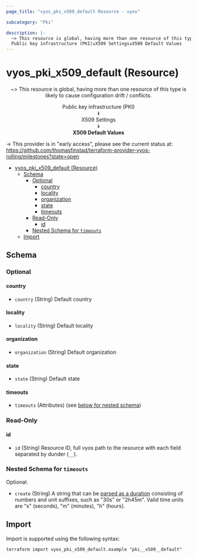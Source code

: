 ```yaml
---
page_title: "vyos_pki_x509_default Resource - vyos"

subcategory: "Pki"

description: |-
  ~> This resource is global, having more than one resource of this type is likely to cause configuration drift / conflicts.
  Public key infrastructure (PKI)⯯X509 Settings⯯X509 Default Values
---
```


# vyos_pki_x509_default (Resource)
<center>

~> This resource is global, having more than one resource of this type is likely to cause configuration drift / conflicts.

Public key infrastructure (PKI)  
⯯  
X509 Settings  
⯯  
**X509 Default Values**


</center>

-> This provider is in "early access", please see the current status at: https://github.com/thomasfinstad/terraform-provider-vyos-rolling/milestones?state=open

<!--TOC-->

- [vyos_pki_x509_default (Resource)](#vyos_pki_x509_default-resource)
  - [Schema](#schema)
    - [Optional](#optional)
      - [country](#country)
      - [locality](#locality)
      - [organization](#organization)
      - [state](#state)
      - [timeouts](#timeouts)
    - [Read-Only](#read-only)
      - [id](#id)
    - [Nested Schema for `timeouts`](#nested-schema-for-timeouts)
  - [Import](#import)

<!--TOC-->

<!-- schema generated by tfplugindocs -->
## Schema

### Optional

#### country
- `country` (String) Default country
#### locality
- `locality` (String) Default locality
#### organization
- `organization` (String) Default organization
#### state
- `state` (String) Default state
#### timeouts
- `timeouts` (Attributes) (see [below for nested schema](#nestedatt--timeouts))

### Read-Only

#### id
- `id` (String) Resource ID, full vyos path to the resource with each field separated by dunder (`__`).

<a id="nestedatt--timeouts"></a>
### Nested Schema for `timeouts`

Optional:

- `create` (String) A string that can be [parsed as a duration](https://pkg.go.dev/time#ParseDuration) consisting of numbers and unit suffixes, such as &#34;30s&#34; or &#34;2h45m&#34;. Valid time units are &#34;s&#34; (seconds), &#34;m&#34; (minutes), &#34;h&#34; (hours).

## Import

Import is supported using the following syntax:

```shell
terraform import vyos_pki_x509_default.example "pki__x509__default"
```
